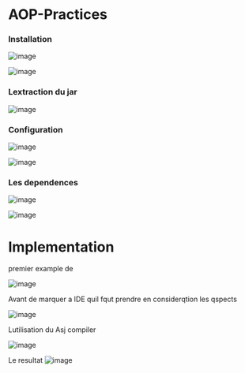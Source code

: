 # AOP-Practices

### Installation 

![image](https://user-images.githubusercontent.com/82539023/206287855-e8b9dcc5-1010-4f49-a2af-f75fb04d2fa4.png)

![image](https://user-images.githubusercontent.com/82539023/206290262-345fabd9-9d22-47f4-b1fe-d77e19678824.png)

### Lextraction du jar 
![image](https://user-images.githubusercontent.com/82539023/206291336-7aac7622-fce9-4190-bfd4-015e1d43ea49.png)

### Configuration

![image](https://user-images.githubusercontent.com/82539023/206521493-c1221f3e-be04-4d2d-b28c-585a166d0dba.png)

![image](https://user-images.githubusercontent.com/82539023/206521689-192f2cf7-57a0-4694-b004-cf5a72864142.png)

### Les dependences 
![image](https://user-images.githubusercontent.com/82539023/206522602-553e55f8-77d2-43b7-8132-204d3ef7eb6d.png)

![image](https://user-images.githubusercontent.com/82539023/206522979-b8ededc7-55b1-49e2-8541-b05d8c9d550f.png)




# Implementation 

premier example de 

![image](https://user-images.githubusercontent.com/82539023/206549665-9c77d971-92e3-429e-ab33-c37ec712d0ad.png)

Avant de marquer a IDE quil fqut prendre en considerqtion les qspects 

![image](https://user-images.githubusercontent.com/82539023/206555693-2a3e859f-557a-4380-9d56-7640a5c627f3.png)

Lutilisation du Asj compiler

![image](https://user-images.githubusercontent.com/82539023/206556619-d20c0550-27ce-4d12-b01e-7198be1cfd19.png)


Le resultat 
![image](https://user-images.githubusercontent.com/82539023/206557492-8b449213-04b8-4655-b4ff-5ab9a0043332.png)








